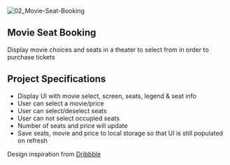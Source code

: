 ![02_Movie-Seat-Booking](https://user-images.githubusercontent.com/44192757/107616439-6fff6b80-6c91-11eb-99fa-c4510ddd09bc.gif)

## Movie Seat Booking

Display movie choices and seats in a theater to select from in order to purchase tickets

## Project Specifications

- Display UI with movie select, screen, seats, legend & seat info
- User can select a movie/price
- User can select/deselect seats
- User can not select occupied seats
- Number of seats and price will update
- Save seats, movie and price to local storage so that UI is still populated on refresh

Design inspiration from [Dribbble](https://dribbble.com/shots/3628370-Movie-Seat-Booking)
